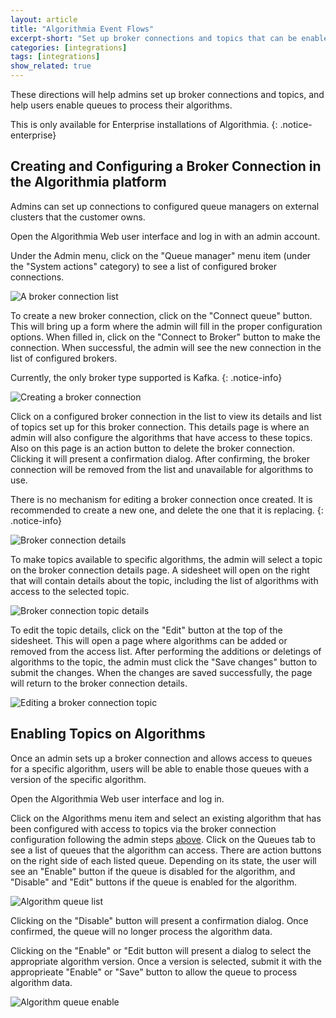 ```yaml
---
layout: article
title: "Algorithmia Event Flows"
excerpt-short: "Set up broker connections and topics that can be enabled to process algorithm data"
categories: [integrations]
tags: [integrations]
show_related: true
---
```


These directions will help admins set up broker connections and topics, and help users enable queues to process their algorithms.

This is only available for Enterprise installations of Algorithmia.
{: .notice-enterprise}

## Creating and Configuring a Broker Connection in the Algorithmia platform

Admins can set up connections to configured queue managers on external clusters that the customer owns.

Open the Algorithmia Web user interface and log in with an admin account.

Under the Admin menu, click on the "Queue manager" menu item (under the "System actions" category) to see a list of configured broker connections.

<img src="{{site.cdnurl}}{{site.baseurl}}/images/post_images/message-broker/broker-connection-list.png" alt="A broker connection list">

To create a new broker connection, click on the "Connect queue" button. This will bring up a form where the admin will fill in the proper configuration options. When filled in, click on the "Connect to Broker" button to make the connection. When successful, the admin will see the new connection in the list of configured brokers. 

Currently, the only broker type supported is Kafka.
{: .notice-info}

<img src="{{site.cdnurl}}{{site.baseurl}}/images/post_images/message-broker/broker-connection-create.png" alt="Creating a broker connection">

Click on a configured broker connection in the list to view its details and list of topics set up for this broker connection. This details page is where an admin will also configure the algorithms that have access to these topics. Also on this page is an action button to delete the broker connection. Clicking it will present a confirmation dialog. After confirming, the broker connection will be removed from the list and unavailable for algorithms to use.

There is no mechanism for editing a broker connection once created. It is recommended to create a new one, and delete the one that it is replacing.
{: .notice-info}

<img src="{{site.cdnurl}}{{site.baseurl}}/images/post_images/message-broker/broker-connection-details.png" alt="Broker connection details">

To make topics available to specific algorithms, the admin will select a topic on the broker connection details page. A sidesheet will open on the right that will contain details about the topic, including the list of algorithms with access to the selected topic.

<img src="{{site.cdnurl}}{{site.baseurl}}/images/post_images/message-broker/broker-connection-topic-details.png" alt="Broker connection topic details">

To edit the topic details, click on the "Edit" button at the top of the sidesheet. This will open a page where algorithms can be added or removed from the access list. After performing the additions or deletings of algorithms to the topic, the admin must click the "Save changes" button to submit the changes. When the changes are saved successfully, the page will return to the broker connection details.

<img src="{{site.cdnurl}}{{site.baseurl}}/images/post_images/message-broker/broker-connection-topic-edit.png" alt="Editing a broker connection topic">


## Enabling Topics on Algorithms

Once an admin sets up a broker connection and allows access to queues for a specific algorithm, users will be able to enable those queues with a version of the specific algorithm.

Open the Algorithmia Web user interface and log in.

Click on the Algorithms menu item and select an existing algorithm that has been configured with access to topics via the broker connection configuration following the admin steps [above](#creating-and-configuring-a-broker-connection-in-the-algorithmia-platform). Click on the Queues tab to see a list of queues that the algorithm can access. There are action buttons on the right side of each listed queue. Depending on its state, the user will see an "Enable" button if the queue is disabled for the algorithm, and "Disable" and "Edit" buttons if the queue is enabled for the algorithm. 

<img src="{{site.cdnurl}}{{site.baseurl}}/images/post_images/message-broker/algorithm-queue-list.png" alt="Algorithm queue list">

Clicking on the "Disable" button will present a confirmation dialog. Once confirmed, the queue will no longer process the algorithm data.

Clicking on the "Enable" or "Edit button will present a dialog to select the appropriate algorithm version. Once a version is selected, submit it with the approprieate "Enable" or "Save" button to allow the queue to process algorithm data. 

<img src="{{site.cdnurl}}{{site.baseurl}}/images/post_images/message-broker/algorithm-queue-enable.png" alt="Algorithm queue enable">


